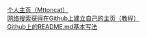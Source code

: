 
[个人主页（Mttoncat）](https://mttoncat.github.io/homepage.github.io/)<br/>
[网络搜索获得在Github上建立自己的主页（教程）](https://www.cnblogs.com/fenggwsx/p/13192838.html)<br/>
[Github上的README.md基本写法](https://blog.csdn.net/weixin_42795141/article/details/89322823)
